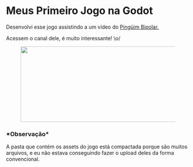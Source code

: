 <html>
  <head></head>
  <body>
    <main>
    <h1>Meus Primeiro Jogo na Godot</h1>
    <p>Desenvolvi esse jogo assistindo a um vídeo do <a href="https://www.youtube.com/watch?v=Ha_2n5rRpzI">Pingüim Bipolar.</a></p>
    <p>Acessem o canal dele, é muito interessante! \o/</p>
    <figure>
      <img src="https://upload.wikimedia.org/wikipedia/commons/5/5a/Godot_logo.svg" width="512" height="207">
    </figure>
    <h3>*Observação*</h3>
    <p>A pasta que contém os assets do jogo está compactada porque são muitos arquivos, e eu não estava conseguindo fazer o upload deles da
    forma convencional.</p>
  </main>
  </body>
 </html>
